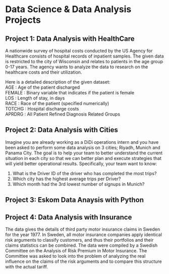 # Data Science & Data Analysis Projects

<h2>Project 1: Data Analysis with HealthCare</h2>

A nationwide survey of hospital costs conducted by the US Agency for Healthcare consists of hospital records of inpatient samples. The given data is restricted to the city of Wisconsin and relates to patients in the age group 0-17 years. The agency wants to analyze the data to research on the healthcare costs and their utilization.

Here is a detailed description of the given dataset:<br>
AGE : Age of the patient discharged<br>
FEMALE : Binary variable that indicates if the patient is female<br>
LOS : Length of stay, in days<br>
RACE : Race of the patient (specified numerically)<br>
TOTCHG : Hospital discharge costs<br>
APRDRG : All Patient Refined Diagnosis Related Groups<br>

<h2>Project 2: Data Analysis with Cities</h2>

Imagine you are already working as a DiDi operations intern and you have been asked to
perform some data analysis on 3 cities; Riyadh, Munich and Panama City. The goal is to help
your team to better understand the current situation in each city so that we can better plan and
execute strategies that will yield better operational results. Specifically, your team want to know:<br>

1. What is the Driver ID of the driver who has completed the most trips?<br>
2. Which city has the highest average trips per Driver?<br>
3. Which month had the 3rd lowest number of signups in Munich?<br>

<h2>Project 3: Eskom Data Anaysis with Python</h2>

<h2>Project 4: Data Analysis with Insurance</h2>

The data gives the details of third party motor insurance claims in Sweden for the year 1977. In Sweden, all motor insurance companies apply identical risk arguments to classify customers, and thus their portfolios and their claims statistics can be combined. The data were compiled by a Swedish Committee on the Analysis of Risk Premium in Motor Insurance. The Committee was asked to look into the problem of analyzing the real influence on the claims of the risk arguments and to compare this structure with the actual tariff.


